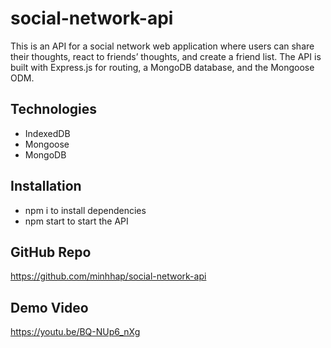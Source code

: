 # social-network-api

This is an API for a social network web application where users can share their thoughts, react to friends’ thoughts, and create a friend list. The API is built with Express.js for routing, a MongoDB database, and the Mongoose ODM.

## Technologies
* IndexedDB 
* Mongoose
* MongoDB

## Installation
* npm i to install dependencies
* npm start to start the API

## GitHub Repo
https://github.com/minhhap/social-network-api

## Demo Video
https://youtu.be/BQ-NUp6_nXg
